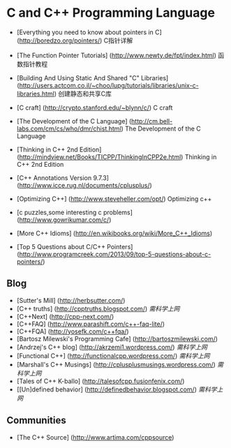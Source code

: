 C and C++ Programming Language
======================

* [Everything you need to know about pointers in C] (http://boredzo.org/pointers/) C指针详解

* [The Function Pointer Tutorials] (http://www.newty.de/fpt/index.html) 函数指针教程

* [Building And Using Static And Shared "C" Libraries] (http://users.actcom.co.il/~choo/lupg/tutorials/libraries/unix-c-libraries.html) 创建静态和共享C库

* [C craft] (http://crypto.stanford.edu/~blynn/c/) C craft

* [The Development of the C Language] (http://cm.bell-labs.com/cm/cs/who/dmr/chist.html) The Development of the C Language

* [Thinking in C++ 2nd Edition] (http://mindview.net/Books/TICPP/ThinkingInCPP2e.html) Thinking in C++ 2nd Edition

* [C++ Annotations Version 9.7.3] (http://www.icce.rug.nl/documents/cplusplus/)

* [Optimizing C++] (http://www.steveheller.com/opt/) Optimizing c++

* [c puzzles,some interesting c problems] (http://www.gowrikumar.com/c/) 

* [More C++ Idioms] (http://en.wikibooks.org/wiki/More_C++_Idioms)

* [Top 5 Questions about C/C++ Pointers] (http://www.programcreek.com/2013/09/top-5-questions-about-c-pointers/)

Blog
----

* [Sutter\'s Mill] (http://herbsutter.com/) 
* [C++ truths] (http://cpptruths.blogspot.com/) *需科学上网*
* [C++Next] (http://cpp-next.com/)
* [C++FAQ] (http://www.parashift.com/c++-faq-lite/)
* [C++FQA] (http://yosefk.com/c++fqa/)
* [Bartosz Milewski\'s Programming Cafe] (http://bartoszmilewski.com/)
* [Andrzej\'s C++ blog] (http://akrzemi1.wordpress.com/) *需科学上网*
* [Functional C++] (http://functionalcpp.wordpress.com/) *需科学上网*
* [Marshall's C++ Musings] (http://cplusplusmusings.wordpress.com/) *需科学上网*
* [Tales of C++  K-ballo] (http://talesofcpp.fusionfenix.com/)
* [\[Un\]defined behavior] (http://definedbehavior.blogspot.com/) *需科学上网*

Communities
---------

* [The C++ Source] (http://www.artima.com/cppsource)

